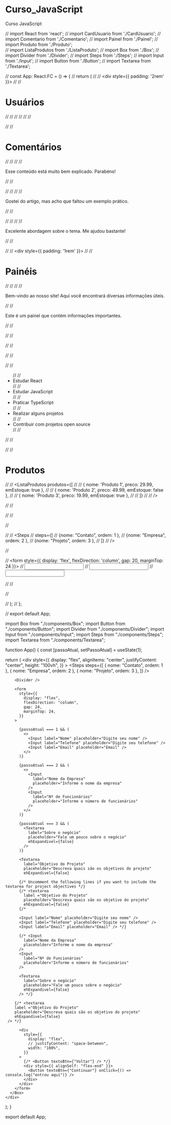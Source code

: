 # Curso_JavaScript
Curso JavaScript




// import React from 'react';
// import CardUsuario from './CardUsuario';
// import Comentario from './Comentario';
// import Painel from './Painel';
// import Produto from './Produto';     
// import ListaProdutos from './ListaProduto';
// import Box from './Box';
// import Divider from './Divider';
// import Steps from './Steps';
// import Input from './Input';
// import Button from './Button';
// import Textarea from './Textarea';


// const App: React.FC = () => {
//   return (
//     // <div style={{ padding: '2rem' }}>
//     //   <h1>Usuários</h1>
//     //   <CardUsuario nome="Alice" tipoUsuario="admin" />
//     //   <CardUsuario nome="Bruno" tipoUsuario="visitante" />
//     //   <CardUsuario nome="Carla" tipoUsuario="editor" />

//     //   <h1>Comentários</h1>
//     //   <Comentario autor="Alice" revisado>
//     //     <p>Esse conteúdo está muito bem explicado. Parabéns!</p>
//     //   </Comentario>

//     //   <Comentario autor="Bruno" revisado={false}>
//     //     <p>Gostei do artigo, mas acho que faltou um exemplo prático.</p>
//     //   </Comentario>

//     //   <Comentario autor="Carla" revisado>
//     //     <p>Excelente abordagem sobre o tema. Me ajudou bastante!</p>
//     //   </Comentario>

      
//     //   <div style={{ padding: '1rem' }}>
//     //   <h1>Painéis</h1>
        
//     //   <Painel titulo="Boas vindas">
//     //     <p>Bem-vindo ao nosso site! Aqui você encontrará diversas informações úteis.</p>
//     //     <p>Este é um painel que contém informações importantes.</p>
//     //     <p>
//     //     </p>
//     //   </Painel>
      
//     //   <Painel titulo="Lista de tarefas">

//     //     <ul>
//     //       <li>Estudar React</li>
//     //       <li>Estudar JavaScript</li>
//     //       <li>Praticar TypeScript</li>
//     //       <li>Realizar alguns projetos</li>
//     //       <li>Contribuir com projetos open source</li>
//     //     </ul>
//     //   </Painel>

      
//     //   <h1>Produtos</h1>
//     //     <ListaProdutos produtos={[
//     //         { nome: 'Produto 1', preco: 29.99, emEstoque: true },
//     //         { nome: 'Produto 2', preco: 49.99, emEstoque: false },
//     //         { nome: 'Produto 3', preco: 19.99, emEstoque: true },
//     //       ]}
//     //     />  


      
//     //   </div>

//     // </div>

//     <div>
      


//       <Box>
//         <Steps 
//         steps={[
//           {nome: "Contato", ordem: 1 },
//           {nome: "Empresa", ordem: 2 },
//           {nome: "Projeto", ordem: 3 },
//         ]}
//         />

//         <Divider/>
        

// <form style={{ display: 'flex', flexDirection: 'column', gap: 20, marginTop: 24 }}>
//         <Input  />
//         <Input />
//         <Input />
        
// </form>
//       </Box>
      
//       </div>
//   );
// };

// export default App;

import Box from "./components/Box";
import Button from "./components/Button";
import Divider from "./components/Divider";
import Input from "./components/Input";
import Steps from "./components/Steps";
import Textarea from "./components/Textarea";

function App() {
  const [passoAtual, setPassoAtual] = useState(1);
  
  return (
    <div
      style={{
        display: "flex",
        alignItems: "center",
        justifyContent: "center",
        height: "100vh",
      }}
    >
      <Box>
        <Steps
          steps={[
            { nome: "Contato", ordem: 1 },
            { nome: "Empresa", ordem: 2 },
            { nome: "Projeto", ordem: 3 },
          ]}
        />

        <Divider />

        <form
          style={{
            display: "flex",
            flexDirection: "column",
            gap: 24,
            marginTop: 24,
          }}
        >

          {passoAtual === 1 && (
            <>
              <Input label="Nome" placeholder="Digite seu nome" />
              <Input label="Telefone" placeholder="Digite seu telefone" />
              <Input label="Email" placeholder="Email" />
            </>
          )}

          {passoAtual === 2 && (
            <>
              <Input
                label="Nome da Empresa"
                placeholder="Informe o nome da empresa"
              />
              <Input
                label="Nº de Funcionários"
                placeholder="Informe o número de funcionários"
              />
            </>
          )}

          {passoAtual === 3 && (
            <Textarea
              label="Sobre o negócio"
              placeholder="Fale um pouco sobre o negócio"
              ehExpandivel={false}
            />
          )}

          <Textarea
            label="Objetivo do Projeto"
            placeholder="Descreva quais são os objetivos do projeto"
            ehExpandivel={false}

          {/* Uncomment the following lines if you want to include the textarea for project objectives */}
          {/* <textarea 
            label ="Objetivo do Projeto" 
            placeholder="Descreva quais são os objetivo do projeto"
            ehExpandivel={false}
          {/*
          
          <Input label="Nome" placeholder="Digite seu nome" />
          <Input label="Telefone" placeholder="Digite seu telefone" />
          <Input label="Email" placeholder="Email" /> */}

          {/* <Input
            label="Nome da Empresa"
            placeholder="Informe o nome da empresa"
          />
          <Input
            label="Nº de Funcionários"
            placeholder="Informe o número de funcionários"
          />

          <Textarea
            label="Sobre o negócio"
            placeholder="Fale um pouco sobre o negócio"
            ehExpandivel={false}
          /> */}

        {/* <textarea 
        label ="Objetivo do Projeto" 
        placeholder="Descreva quais são os objetivo do projeto"
        ehExpandivel={false}
     /> */}

          <div
            style={{
              display: "flex",
              // justifyContent: "space-between",
              width: "100%",
            }}
          >
            {/* <Button textoBtn={"Voltar"} /> */}
            <div style={{ alignSelf: "flex-end" }}>
              <Button textoBtn={"Continuar"} onClick={() => console.log("entrou aqui")} />
            </div>
          </div>
        </form>
      </Box>
    </div>
  );
}

export default App;
